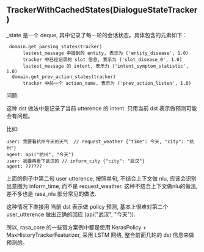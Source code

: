 ## TrackerWithCachedStates(DialogueStateTracker)

_state 是一个 deque, 其中记录了每一轮的会话状态。具体包含的元素如下：

```
 domain.get_parsing_states(tracker)
      lastest_message 中提到的 entity, 表示为 ('entity_disease', 1.0)
      tracker 中已经记录的 slot 信息, 表示为 ('slot_disease_0', 1.0)
      lastest_message 的 intent, 表示为 ('intent_symptom_statistic', 1.0)
  domain.get_prev_action_states(tracker)
      tracker 中前一个 action_name, 表示为 ('prev_action_listen', 1.0)
```

问题:

这种 dst 做法中是记录了当前 utterence 的 intent. 只用当前 dst 表示做预测可能会有问题。
    
比如:
    
```
user: 我要看杭州今天的天气  // request_weather {"time": 今天, "city": "杭州"}
agent: api("杭州", "今天")
user: 我要再看下武汉的 // inform_city {"city": "武汉"}
agent: ??????
```

上面的例子中第二句 user utterence, 按照单句, 不结合上下文做 nlu, 应该会识别出意图为 inform_time, 而不是 request_weather. 这种不结合上下文做nlu的做法, 差不多也是 rasa_nlu 部分常见的做法. 

这种情况下直接用 当前 dst 表示做 policy 预测, 基本上很难对第二个 user_utterence 做出正确的回应 (api("武汉", "今天")).

所以, rasa_core 的一些官方案例中都是使用 KerasPolicy + MaxHistoryTrackerFeaturizer, 采用 LSTM 网络, 整合前面几轮的 dst 信息来做预测的。
